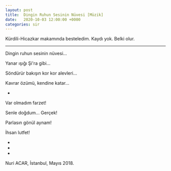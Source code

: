 ```yaml
---
layout: post
title:  Dingin Ruhun Sesinin Nüvesi [Müzik]
date:   2020-10-03 12:00:00 +0000
categories: sir
---
```


Kürdili-Hicazkar makamında besteledim. Kaydı yok. Belki olur.

---

Dingin ruhun sesinin nüvesi...

Yanar ışığı Şi'ra gibi...

Söndürür bakışın kor kor alevleri...

Kavrar özümü, kendine katar...

+

Var olmadım farzet!

Senle doğdum... Gerçek!

Parlasın gönül aynam!

İhsan lutfet!

+
+
+

Nuri ACAR, İstanbul, Mayıs 2018.
